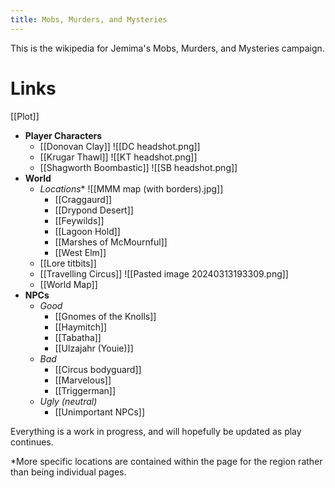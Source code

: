 ```yaml
---
title: Mobs, Murders, and Mysteries
---
```


This is the wikipedia for Jemima's Mobs, Murders, and Mysteries campaign. 

# Links

[[Plot]]

- **Player Characters**
	- [[Donovan Clay]]
![[DC headshot.png]]
	- [[Krugar Thawl]]
![[KT headshot.png]]
	- [[Shagworth Boombastic]]
![[SB headshot.png]]
- **World**
	- *Locations*\*
![[MMM map (with borders).jpg]]
		- [[Craggaurd]]
		- [[Drypond Desert]]
		- [[Feywilds]]
		- [[Lagoon Hold]]
		- [[Marshes of McMournful]]
		- [[West Elm]]
	- [[Lore titbits]]
	- [[Travelling Circus]]
![[Pasted image 20240313193309.png]]
	- [[World Map]]
- **NPCs**
	- *Good*
		- [[Gnomes of the Knolls]]
		- [[Haymitch]]
		- [[Tabatha]]
		- [[Ulzajahr (Youie)]]
	- *Bad*
		- [[Circus bodyguard]]
		- [[Marvelous]]
		- [[Triggerman]]
	- *Ugly (neutral)*
		- [[Unimportant NPCs]]


Everything is a work in progress, and will hopefully be updated as play continues.

\*More specific locations are contained within the page for the region rather than being individual pages.